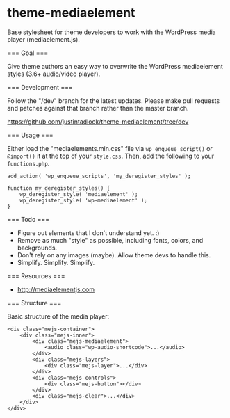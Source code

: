 theme-mediaelement
=====================

Base stylesheet for theme developers to work with the WordPress media player (mediaelement.js).

=== Goal ===

Give theme authors an easy way to overwrite the WordPress mediaelement styles (3.6+ audio/video player).

=== Development ===

Follow the "/dev" branch for the latest updates.  Please make pull requests and patches against that branch rather than the master branch.

https://github.com/justintadlock/theme-mediaelement/tree/dev

=== Usage ===

Either load the "mediaelements.min.css" file via `wp_enqueue_script()` or `@import()` it at the top of your `style.css`.  Then, add the following to your `functions.php`.

	add_action( 'wp_enqueue_scripts', 'my_deregister_styles' );

	function my_deregister_styles() {
		wp_deregister_style( 'mediaelement' );
		wp_deregister_style( 'wp-mediaelement' );
	}

=== Todo ===

* Figure out elements that I don't understand yet. :)
* Remove as much "style" as possible, including fonts, colors, and backgrounds.
* Don't rely on any images (maybe).  Allow theme devs to handle this.
* Simplify.  Simplify.  Simplify.

=== Resources ===

* http://mediaelementjs.com

=== Structure ===

Basic structure of the media player:

	<div class="mejs-container">
		<div class="mejs-inner">
			<div class="mejs-mediaelement">
				<audio class="wp-audio-shortcode">...</audio>
			</div>
			<div class="mejs-layers">
				<div class="mejs-layer">...</div>
			</div>
			<div class="mejs-controls">
				<div class="mejs-button"></div>
			</div>
			<div class="mejs-clear">...</div>
		</div>
	</div>